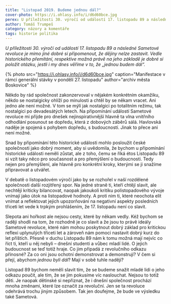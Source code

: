 ```yaml
---
title: "Listopad 2019. Budeme jednou dál?"
cover-photo: https://i.ohlasy.info/i/d6d60bce.jpg
perex: U příležitosti 30. výročí od událostí 17. listopadu 89 a následné Sametové revoluce je mimo jiné dobré si připomenout, že dějiny nelze zastavit. Věříme i my dnes v to, že „jednou budem dál“?
author: Tomáš Trumpeš
category: názory a komentáře
tags: historie politika
---
```


*U příležitosti 30. výročí od událostí 17. listopadu 89 a následné Sametové revoluce je mimo jiné dobré si připomenout, že dějiny nelze zastavit. Vedle historického přemítání, respektive možná právě na jeho základě je dobré si položit otázku, jestli i my dnes věříme v to, že „jednou budem dál“.*

{% photo src="https://i.ohlasy.info/i/d6d60bce.jpg" caption="Manifestace v rámci generální stávky v pondělí 27. listopadu" author="archiv města Boskovice" %}

Někdo by rád společnost zakonzervoval v nějakém konkrétním okamžiku, někdo se nostalgicky ohlíží po minulosti a chtěl by se někam vracet. Ani jedno ale není možné. V tom se mýlí jak nostalgici po totalitním režimu, tak nostalgici po devadesátých letech. Na připomínání událostí Sametové revoluce mi přijde pro dnešek nejinspirativnější hlavně ta vlna vnitřního odhodlání posunout se dopředu, která z dobových záběrů sálá. Havlovská naděje je spojená s pohybem dopředu, s budoucností. Jinak to přece ani není možné.

Snad by připomínání této historické události mohlo posloužit české společnosti jako dobrý moment, aby si uvědomila, že bychom u připomínání historické události neměli zůstat, ale z toho, čemu se říká étos Listopadu 89 si vzít taky něco pro současnost a pro přemýšlení o budoucnosti. Tedy nejen pro přemýšlení, ale hlavně pro konkrétní kroky, kterými se ji snažíme připravovat a utvářet.

V debatě o listopadovém výročí jako by se rozhořel v naší rozdělené společnosti další rozjitřený spor. Na jedné straně ti, kteří chtějí slavit, ale nechtějí kriticky bilancovat, naopak jakoukoli kritiku polistopadového vývoje vnímají jako útok na listopadové hodnoty. A proti nim ti, které neochota elit vnímat a reflektovat jejich upozorňování na negativní aspekty posledních třiceti let vede k trpkým prohlášením, že 17. listopadu není co slavit.

Slepota ani hořkost ale nejsou cesty, které by někam vedly. Kéž bychom se raději shodli na tom, že rozhodně je co slavit a že jsou to právě ideály Sametové revoluce, které nám mohou poskytnout dobrý základ pro kritickou reflexi uplynulých třiceti let a zároveň nám pomoci nastavit dobrý kurz do let příštích. 
Přesně v duchu Listopadu 89 nám k tomu možná mají nejvíc co říct ti, kteří u něj nebyli – dnešní studenti a vůbec mladí lidé. O jejich budoucnost se teď totiž hraje. Co jim připadá z revolučního odkazu přínosné? Za co oni jsou ochotní demonstrovat a demonstrují? V čem si přejí, abychom *jednou byli dál*? Mají v sobě tuhle naději?

Listopad 89 bychom neměli slavit tím, že se budeme snažit mladé lidi o jeho odkazu poučit, ale tím, že se jim pokusíme víc naslouchat. Nejsou to totiž děti. Je naopak dětinské si nepřiznat, že i dnešní společnost prochází mnoha změnami, které lze označit za revoluční. Jen se ta revoluce odehrává trochu jiným způsobem. Tak jen doufejme, že bude ve výsledku také Sametová.
